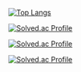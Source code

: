 [![Top Langs](https://github-readme-stats.vercel.app/api/top-langs/?username=noctua99&theme=dark&layout=compact)](https://github.com/anuraghazra/github-readme-stats)

[![Solved.ac Profile](http://mazassumnida.wtf/api/generate_badge?boj=beowolf4565)](https://solved.ac/beowolf4565)

[![Solved.ac Profile](http://mazassumnida.wtf/api/generate_badge?boj=go_daecoolnoc)](https://solved.ac/go_daecoolnoc)

[![Solved.ac Profile](http://mazassumnida.wtf/api/generate_badge?boj=daecoolnoc_java)](https://solved.ac/daecoolnoc_java)

